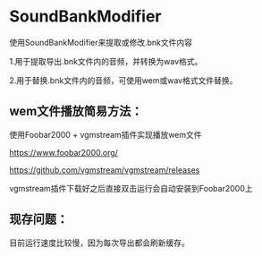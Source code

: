 # SoundBankModifier
使用SoundBankModifier来提取或修改.bnk文件内容

1.用于提取导出.bnk文件内的音频，并转换为wav格式。

2.用于替换.bnk文件内的音频，可使用wem或wav格式文件替换。

## wem文件播放简易方法：
使用Foobar2000 + vgmstream插件实现播放wem文件

https://www.foobar2000.org/

https://github.com/vgmstream/vgmstream/releases

vgmstream插件下载好之后直接双击运行会自动安装到Foobar2000上



## 现存问题：
目前运行速度比较慢，因为每次导出都会刷新缓存。